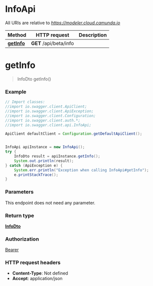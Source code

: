# InfoApi

All URIs are relative to *https://modeler.cloud.camunda.io*

|              Method               |      HTTP request      | Description |
|-----------------------------------|------------------------|-------------|
| [**getInfo**](InfoApi.md#getInfo) | **GET** /api/beta/info |

<a name="getInfo"></a>

# **getInfo**

> InfoDto getInfo()

### Example

```java
// Import classes:
//import io.swagger.client.ApiClient;
//import io.swagger.client.ApiException;
//import io.swagger.client.Configuration;
//import io.swagger.client.auth.*;
//import io.swagger.client.api.InfoApi;

ApiClient defaultClient = Configuration.getDefaultApiClient();


InfoApi apiInstance = new InfoApi();
try {
    InfoDto result = apiInstance.getInfo();
    System.out.println(result);
} catch (ApiException e) {
    System.err.println("Exception when calling InfoApi#getInfo");
    e.printStackTrace();
}
```

### Parameters

This endpoint does not need any parameter.

### Return type

[**InfoDto**](InfoDto.md)

### Authorization

[Bearer](../README.md#Bearer)

### HTTP request headers

- **Content-Type**: Not defined
- **Accept**: application/json


